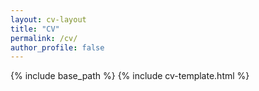 ```yaml
---
layout: cv-layout
title: "CV"
permalink: /cv/
author_profile: false
---
```

{% include base_path %}
{% include cv-template.html %}
